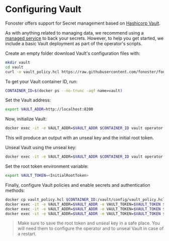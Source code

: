 # Configuring Vault


Fonoster offers support for Secret management based on [Hashicorp Vault](https://www.vaultproject.io/).

As with anything related to managing data, we recommend using a [managed service](https://www.hashicorp.com/blog/vault-on-the-hashicorp-cloud-platform) to back your secrets. However, to help you get started, we include a basic Vault deployment as part of the operator's scripts.

Create an empty folder download Vault's configuration files with:

```bash
mkdir vault
cd vault
curl -o vault_policy.hcl https://raw.githubusercontent.com/fonoster/fonoster/main/etc/vault_policy.hcl
```

To get your Vault container ID, run:

```bash
CONTAINER_ID=$(docker ps --no-trunc -aqf name=vault)
```

Set the Vault address:

```bash
export VAULT_ADDR=http://localhost:8200
```

Now, initialize Vault:

```bash
docker exec -it -e VAULT_ADDR=$VAULT_ADDR $CONTAINER_ID vault operator init -key-shares=1 -key-threshold=1
```

This will produce an output with an unseal key and the initial root token.

Unseal Vault using the unseal key:

```bash
docker exec -it -e VAULT_ADDR=$VAULT_ADDR $CONTAINER_ID vault operator unseal <UnsealKey>
```

Set the root token environment variable:

```bash
export VAULT_TOKEN=<InitialRootToken>
```

Finally, configure Vault policies and enable secrets and authentication methods:

```bash
docker cp vault_policy.hcl $CONTAINER_ID:/vault/config/vault_policy.hcl
docker exec -it -e VAULT_ADDR=$VAULT_ADDR -e VAULT_TOKEN=$VAULT_TOKEN $CONTAINER_ID vault policy write fonoster-secrets-policy /vault/config/vault_policy.hcl
docker exec -it -e VAULT_ADDR=$VAULT_ADDR -e VAULT_TOKEN=$VAULT_TOKEN $CONTAINER_ID vault secrets enable -path=secret kv
docker exec -it -e VAULT_ADDR=$VAULT_ADDR -e VAULT_TOKEN=$VAULT_TOKEN $CONTAINER_ID vault auth enable approle
```

> Make sure to save the root token and unseal key in a safe place. You will need them to configure the operator and to unseal Vault in case of a restart.

